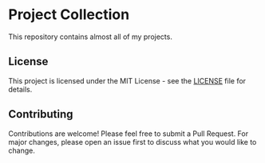 # Project Collection

This repository contains almost all of my projects.

## License

This project is licensed under the MIT License - see the [LICENSE](./LICENSE) file for details.

## Contributing

Contributions are welcome! Please feel free to submit a Pull Request. For major changes, please open an issue first to discuss what you would like to change.